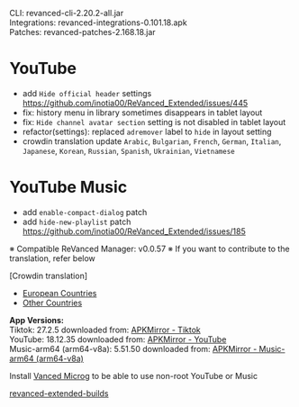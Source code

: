 CLI: revanced-cli-2.20.2-all.jar  
Integrations: revanced-integrations-0.101.18.apk  
Patches: revanced-patches-2.168.18.jar  

YouTube
==
- add `Hide official header` settings https://github.com/inotia00/ReVanced_Extended/issues/445
- fix: history menu in library sometimes disappears in tablet layout
- fix: `Hide channel avatar section` setting is not disabled in tablet layout
- refactor(settings): replaced `adremover` label to `hide` in layout setting
- crowdin translation update
`Arabic`, `Bulgarian`, `French`, `German`, `Italian`, `Japanese`, `Korean`, `Russian`, `Spanish`, `Ukrainian`, `Vietnamese`


YouTube Music
==
- add `enable-compact-dialog` patch
- add `hide-new-playlist` patch https://github.com/inotia00/ReVanced_Extended/issues/185


※ Compatible ReVanced Manager: v0.0.57
※ If you want to contribute to the translation, refer below

[Crowdin translation]
- [European Countries](https://crowdin.com/project/revancedextendedeu)
- [Other Countries](https://crowdin.com/project/revancedextended)
  
**App Versions:**  
Tiktok: 27.2.5
downloaded from: [APKMirror - Tiktok](https://www.apkmirror.com/apk/tiktok-pte-ltd/tik-tok-including-musical-ly/tik-tok-including-musical-ly-27-2-5-release/tiktok-27-2-5-android-apk-download/)  
YouTube: 18.12.35
downloaded from: [APKMirror - YouTube](https://www.apkmirror.com/apk/google-inc/youtube/youtube-18-12-35-release/youtube-18-12-35-android-apk-download/)  
Music-arm64 (arm64-v8a): 5.51.50
downloaded from: [APKMirror - Music-arm64 (arm64-v8a)](https://www.apkmirror.com/apk/google-inc/youtube-music/youtube-music-5-51-50-release/youtube-music-5-51-50-android-apk-download/)  

Install [Vanced Microg](https://github.com/inotia00/VancedMicroG/releases) to be able to use non-root YouTube or Music  

[revanced-extended-builds](https://github.com/E85Addict/revanced-extended-builds)  
